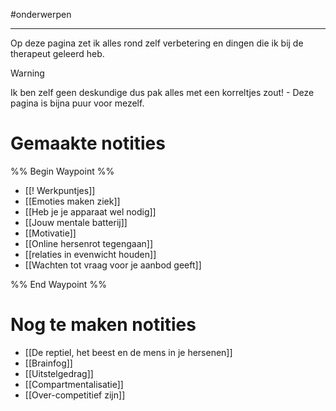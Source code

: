 
#onderwerpen

---
Op deze pagina zet ik alles rond zelf verbetering en dingen die ik bij de therapeut geleerd heb. 

> [!warning]
> Ik ben zelf geen deskundige dus pak alles met een korreltjes zout! - Deze pagina is bijna puur voor mezelf.

# Gemaakte notities

%% Begin Waypoint %%
- [[! Werkpuntjes]]
- [[Emoties maken ziek]]
- [[Heb je je apparaat wel nodig]]
- [[Jouw mentale batterij]]
- [[Motivatie]]
- [[Online hersenrot tegengaan]]
- [[relaties in evenwicht houden]]
- [[Wachten tot vraag voor je aanbod geeft]]

%% End Waypoint %%

# Nog te maken notities
* [[De reptiel, het beest en de mens in je hersenen]]
* [[Brainfog]]
* [[Uitstelgedrag]]
* [[Compartmentalisatie]]
* [[Over-competitief zijn]]
